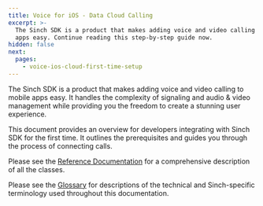 ```yaml
---
title: Voice for iOS - Data Cloud Calling
excerpt: >-
  The Sinch SDK is a product that makes adding voice and video calling to mobile
  apps easy. Continue reading this step-by-step guide now.
hidden: false
next:
  pages:
    - voice-ios-cloud-first-time-setup
---
```

The Sinch SDK is a product that makes adding voice and video calling to mobile apps easy. It handles the complexity of signaling and audio & video management while providing you the freedom to create a stunning user experience.

This document provides an overview for developers integrating with Sinch SDK for the first time. It outlines the prerequisites and guides you through the process of connecting calls.

Please see the [Reference Documentation](voice-for-ios-cloud\reference\html) for a comprehensive description of all the classes.

Please see the [Glossary](doc:voice-ios-cloud-glossary) for descriptions of the technical and Sinch-specific terminology used throughout this documentation.
